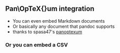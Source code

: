 ## Pan\OpTeX{}um integration

* You can even embed Markdown documents
* Or basically any document that pandoc supports
* thanks to spasa47's [panoptexum](https://github.com/spasa47/panoptexum)

### Or you can embed a CSV
